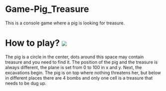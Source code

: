 # Game-Pig_Treasure
This is a console game where a pig is looking for treasure.
# How to play? <img src="[https://github.com/Delaford/game/raw/master/src/assets/github/logo.png](https://cdn-icons-png.freepik.com/512/8334/8334224.png)"/>
The pig is a circle in the center, dots around this space may contain treasure and you need to find it. The position of the pig and the treasure is always different, the plane is set from 0 to 100 in x and y.  Next, the excavations begin. The pig is on top where nothing threatens her, but below in different places there are 4 bombs and only one cell is a treasure that needs to be dug up.
